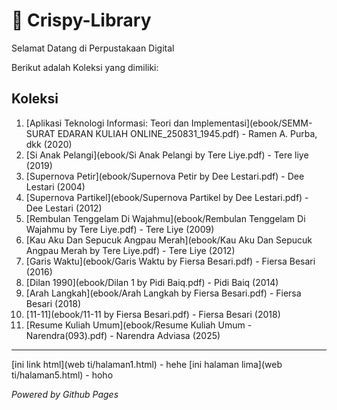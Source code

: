 # 🗿 Crispy-Library

Selamat Datang di Perpustakaan Digital

Berikut adalah Koleksi yang dimiliki:

## Koleksi
1. [Aplikasi Teknologi Informasi: Teori dan Implementasi](ebook/SEMM-SURAT EDARAN KULIAH ONLINE_250831_1945.pdf) - Ramen A. Purba, dkk (2020)
2. [Si Anak Pelangi](ebook/Si Anak Pelangi by Tere Liye.pdf) - Tere liye (2019)
3. [Supernova Petir](ebook/Supernova Petir by Dee Lestari.pdf) - Dee Lestari (2004)
4. [Supernova Partikel](ebook/Supernova Partikel by Dee Lestari.pdf) - Dee Lestari (2012)
5. [Rembulan Tenggelam Di Wajahmu](ebook/Rembulan Tenggelam Di Wajahmu by Tere Liye.pdf) - Tere Liye (2009)
6. [Kau Aku Dan Sepucuk Angpau Merah](ebook/Kau Aku Dan Sepucuk Angpau Merah by Tere Liye.pdf) - Tere Liye (2012)
7. [Garis Waktu](ebook/Garis Waktu by Fiersa Besari.pdf) - Fiersa Besari (2016)
8. [Dilan 1990](ebook/Dilan 1 by Pidi Baiq.pdf) - Pidi Baiq (2014)
9. [Arah Langkah](ebook/Arah Langkah by Fiersa Besari.pdf) - Fiersa Besari (2018)
10. [11-11](ebook/11-11 by Fiersa Besari.pdf) - Fiersa Besari (2018)
11. [Resume Kuliah Umum](ebook/Resume Kuliah Umum - Narendra(093).pdf) - Narendra Adviasa (2025)

---

[ini link html](web ti/halaman1.html) - hehe
[ini halaman lima](web ti/halaman5.html) - hoho

*Powered by Github Pages*
